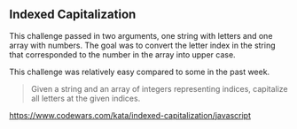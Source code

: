 ## Indexed Capitalization

This challenge passed in two arguments, one string with letters and one array with numbers. The goal was to convert the letter index in the string that corresponded to the number in the array into upper case.

This challenge was relatively easy compared to some in the past week.

> Given a string and an array of integers representing indices, capitalize all letters at the given indices.


https://www.codewars.com/kata/indexed-capitalization/javascript

